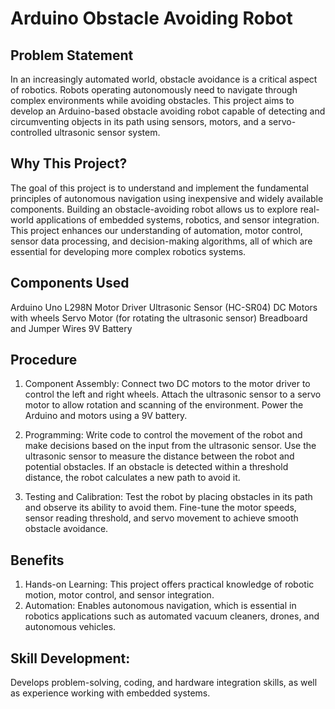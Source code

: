 # Arduino Obstacle Avoiding Robot
## Problem Statement
In an increasingly automated world, obstacle avoidance is a critical aspect of robotics. Robots operating autonomously need to navigate through complex environments while avoiding obstacles. This project aims to develop an Arduino-based obstacle avoiding robot capable of detecting and circumventing objects in its path using sensors, motors, and a servo-controlled ultrasonic sensor system.

## Why This Project?
The goal of this project is to understand and implement the fundamental principles of autonomous navigation using inexpensive and widely available components. Building an obstacle-avoiding robot allows us to explore real-world applications of embedded systems, robotics, and sensor integration. This project enhances our understanding of automation, motor control, sensor data processing, and decision-making algorithms, all of which are essential for developing more complex robotics systems.

## Components Used
Arduino Uno
L298N Motor Driver
Ultrasonic Sensor (HC-SR04)
DC Motors with wheels
Servo Motor (for rotating the ultrasonic sensor)
Breadboard and Jumper Wires
9V Battery

## Procedure

1. Component Assembly:
Connect two DC motors to the motor driver to control the left and right wheels.
Attach the ultrasonic sensor to a servo motor to allow rotation and scanning of the environment.
Power the Arduino and motors using a 9V battery.

2. Programming:
Write code to control the movement of the robot and make decisions based on the input from the ultrasonic sensor.
Use the ultrasonic sensor to measure the distance between the robot and potential obstacles. If an obstacle is detected within a threshold distance, the robot calculates a new path to avoid it.

3. Testing and Calibration:
Test the robot by placing obstacles in its path and observe its ability to avoid them.
Fine-tune the motor speeds, sensor reading threshold, and servo movement to achieve smooth obstacle avoidance.

## Benefits
1. Hands-on Learning: This project offers practical knowledge of robotic motion, motor control, and sensor integration.
2. Automation: Enables autonomous navigation, which is essential in robotics applications such as automated vacuum cleaners, drones, and autonomous vehicles.

## Skill Development:
Develops problem-solving, coding, and hardware integration skills, as well as experience working with embedded systems.
